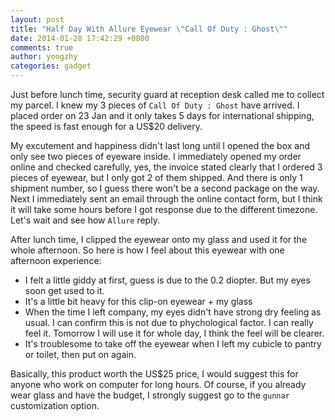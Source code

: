 ```yaml
---
layout: post
title: "Half Day With Allure Eyewear \"Call Of Duty : Ghost\""
date: 2014-01-28 17:42:29 +0800
comments: true
author: yongzhy
categories: gadget
---
```


Just before lunch time, security guard at reception desk called me to collect my parcel. I knew my 3 pieces of `Call Of Duty : Ghost` have arrived. I placed order on 23 Jan and it only takes 5 days for international shipping, the speed is fast enough for a US$20 delivery. 

My excutement and happiness didn't last long until I opened the box and only see two pieces of eyeware inside. I immediately opened my order online and checked carefully, yes, the invoice stated clearly that I ordered 3 pieces of eyewear, but I only got 2 of them shipped. And there is only 1 shipment number, so I guess there won't be a second package on the way. Next I immediately sent an email through the online contact form, but I think it will take some hours before I got response due to the different timezone. Let's wait and see how `Allure` reply.

After lunch time, I clipped the eyewear onto my glass and used it for the whole afternoon. So here is how I feel about this eyewear with one afternoon experience: 

* I felt a little giddy at first, guess is due to the 0.2 diopter. But my eyes soon get used to it.
* It's a little bit heavy for this clip-on eyewear + my glass
* When the time I left company, my eyes didn't have strong dry feeling as usual. I can confirm this is not due to phychological factor. I can really feel it. Tomorrow I will use it for whole day, I think the feel will be clearer.
* It's troublesome to take off the eyewear when I left my cubicle to pantry or toilet, then put on again.

Basically, this product worth the US$25 price, I would suggest this for anyone who work on computer for long hours. Of course, if you already wear glass and have the budget, I strongly suggest go to the `gunnar` customization option. 